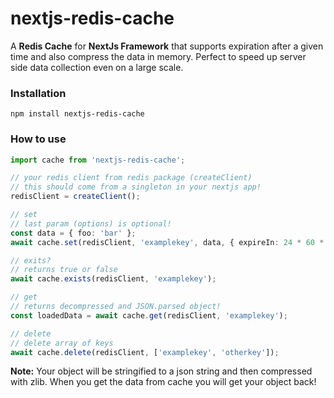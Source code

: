 # nextjs-redis-cache

A **Redis Cache** for **NextJs Framework** that supports expiration after a given time and also compress the data in memory. Perfect to speed up server side data collection even on a large scale.

### Installation

```
npm install nextjs-redis-cache
```

### How to use

```ts
import cache from 'nextjs-redis-cache';

// your redis client from redis package (createClient)
// this should come from a singleton in your nextjs app!
redisClient = createClient();

// set
// last param (options) is optional!
const data = { foo: 'bar' };
await cache.set(redisClient, 'examplekey', data, { expireIn: 24 * 60 * 60 });

// exits?
// returns true or false
await cache.exists(redisClient, 'examplekey');

// get
// returns decompressed and JSON.parsed object!
const loadedData = await cache.get(redisClient, 'examplekey');

// delete
// delete array of keys
await cache.delete(redisClient, ['examplekey', 'otherkey']);
```

**Note:** Your object will be stringified to a json string and then compressed with zlib. When you get the data from cache you will get your object back!
